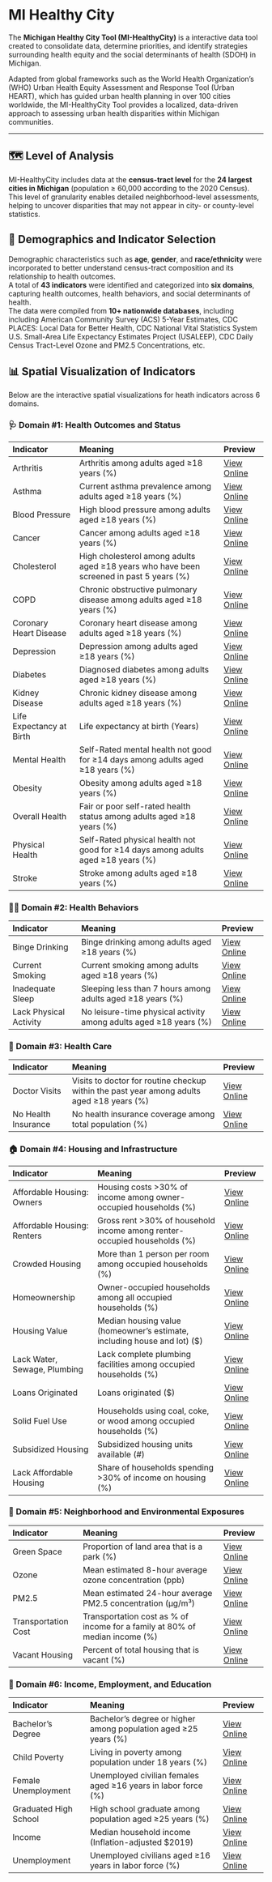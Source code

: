 # MI Healthy City

The **Michigan Healthy City Tool (MI-HealthyCity)** is a interactive data tool created to consolidate data, determine priorities, and identify strategies surrounding health equity and the social determinants of health (SDOH) in Michigan. 

Adapted from global frameworks such as the World Health Organization’s (WHO) Urban Health Equity Assessment and Response Tool (Urban HEART), which has guided urban health planning in over 100 cities worldwide, the MI-HealthyCity Tool provides a localized, data-driven approach to assessing urban health disparities within Michigan communities.

---

## 🗺️ Level of Analysis

MI-HealthyCity includes data at the **census-tract level** for the **24 largest cities in Michigan** (population ≥ 60,000 according to the 2020 Census).  
This level of granularity enables detailed neighborhood-level assessments, helping to uncover disparities that may not appear in city- or county-level statistics.


## 👥 Demographics and Indicator Selection

Demographic characteristics such as **age**, **gender**, and **race/ethnicity** were incorporated to better understand census-tract composition and its relationship to health outcomes.  
A total of **43 indicators** were identified and categorized into **six domains**, capturing health outcomes, health behaviors, and social determinants of health.  
The data were compiled from **10+ nationwide databases**, including including American Community Survey (ACS) 5-Year Estimates, CDC PLACES: Local Data for Better Health, CDC National Vital Statistics System U.S. Small-Area Life Expectancy Estimates Project (USALEEP), CDC Daily Census Tract-Level Ozone and PM2.5 Concentrations, etc.

## 📊 Spatial Visualization of Indicators

Below are the interactive spatial visualizations for heath indicators across 6 domains.  
### 🩺 Domain #1: Health Outcomes and Status 

| Indicator | Meaning | Preview |
|:------|:-----------|:----------------|
| Arthritis | Arthritis among adults aged ≥18 years (%) | [View Online](https://yanlintong.github.io/MI-HealthyCity/html/1_Arthrisis.html) |
| Asthma | Current asthma prevalence among adults aged ≥18 years (%) | [View Online](https://yanlintong.github.io/MI-HealthyCity/html/1_Respiratory_Disease_Asthma.html) |
| Blood Pressure | High blood pressure among adults aged ≥18 years (%) | [View Online](https://yanlintong.github.io/MI-HealthyCity/html/1_Heart_Health_Risk_Blood_Pressure.html) |
| Cancer | Cancer among adults aged ≥18 years (%) | [View Online](https://yanlintong.github.io/MI-HealthyCity/html/1_Cancer.html) |
| Cholesterol | High cholesterol among adults aged ≥18 years who have been screened in past 5 years (%) | [View Online](https://yanlintong.github.io/MI-HealthyCity/html/1_Heart_Health_Risk_Cholesterol.html) |
| COPD | Chronic obstructive pulmonary disease among adults aged ≥18 years (%) | [View Online](https://yanlintong.github.io/MI-HealthyCity/html/1_Respiratory_Disease_COPD.html) |
| Coronary Heart Disease | Coronary heart disease among adults aged ≥18 years (%) | [View Online](https://yanlintong.github.io/MI-HealthyCity/html/1_CVD_Coronary_Heart_Disease.html) |
| Depression | Depression among adults aged ≥18 years (%) | [View Online](https://yanlintong.github.io/MI-HealthyCity/html/1_Depression.html) |
| Diabetes | Diagnosed diabetes among adults aged ≥18 years (%) | [View Online](https://yanlintong.github.io/MI-HealthyCity/html/1_Diabetes.html) |
| Kidney Disease | Chronic kidney disease among adults aged ≥18 years (%) | [View Online](https://yanlintong.github.io/MI-HealthyCity/html/1_Kidney_Disease.html) |
| Life Expectancy at Birth | Life expectancy at birth (Years) | [View Online](https://yanlintong.github.io/MI-HealthyCity/html/1_Life_Expectancy_At_Birth.html) |
| Mental Health | Self-Rated mental health not good for ≥14 days among adults aged ≥18 years (%) | [View Online](https://yanlintong.github.io/MI-HealthyCity/html/1_Self_Rated_Mental_Health.html) |
| Obesity | Obesity among adults aged ≥18 years (%) | [View Online](https://yanlintong.github.io/MI-HealthyCity/html/1_Obesity.html) |
| Overall Health | Fair or poor self-rated health status among adults aged ≥18 years (%) | [View Online](https://yanlintong.github.io/MI-HealthyCity/html/1_Self_Rated_Overall_Health.html) |
| Physical Health | Self-Rated physical health not good for ≥14 days among adults aged ≥18 years (%) | [View Online](https://yanlintong.github.io/MI-HealthyCity/html/1_Self_Rated_Physical_Health.html) |
| Stroke | Stroke among adults aged ≥18 years (%) | [View Online](https://yanlintong.github.io/MI-HealthyCity/html/1_CVD_Stroke.html) |


### 🏃‍♀️ Domain #2: Health Behaviors  

| Indicator | Meaning | Preview |
|:------|:-----------|:----------------|
| Binge Drinking | Binge drinking among adults aged ≥18 years (%) | [View Online](https://yanlintong.github.io/MI-HealthyCity/html/2_Binge_Drinking.html) |
| Current Smoking | Current smoking among adults aged ≥18 years (%) | [View Online](https://yanlintong.github.io/MI-HealthyCity/html/2_Current_Smoking.html) |
| Inadequate Sleep | Sleeping less than 7 hours among adults aged ≥18 years (%) | [View Online](https://yanlintong.github.io/MI-HealthyCity/html/2_Inadequate_Sleep.html) |
| Lack Physical Activity | No leisure-time physical activity among adults aged ≥18 years (%) | [View Online](https://yanlintong.github.io/MI-HealthyCity/html/2_Lack_Physical_Activity.html) |


### 🏥 Domain #3: Health Care  

| Indicator | Meaning | Preview |
|:------|:-----------|:----------------|
| Doctor Visits | Visits to doctor for routine checkup within the past year among adults aged ≥18 years (%) | [View Online](https://yanlintong.github.io/MI-HealthyCity/html/3_Doctor_Visits.html) |
| No Health Insurance | No health insurance coverage among total population (%) | [View Online](https://yanlintong.github.io/MI-HealthyCity/html/3_No_Health_Insurance_Coverage.html) |


### 🏠 Domain #4: Housing and Infrastructure  

| Indicator | Meaning | Preview |
|:------|:-----------|:----------------|
| Affordable Housing: Owners | Housing costs >30% of income among owner-occupied households (%) | [View Online](https://yanlintong.github.io/MI-HealthyCity/html/4_Affordable_Housing_Owners.html) |
| Affordable Housing: Renters | Gross rent >30% of household income among renter-occupied households (%) | [View Online](https://yanlintong.github.io/MI-HealthyCity/html/4_Affordable_Housing_Renters.html) |
| Crowded Housing | More than 1 person per room among occupied households (%) | [View Online](https://yanlintong.github.io/MI-HealthyCity/html/4_Crowded_Housing.html) |
| Homeownership | Owner-occupied households among all occupied households (%) | [View Online](https://yanlintong.github.io/MI-HealthyCity/html/4_Homeownership.html) |
| Housing Value | Median housing value (homeowner’s estimate, including house and lot) ($) | [View Online](https://yanlintong.github.io/MI-HealthyCity/html/4_Housing_Value.html) |
| Lack Water, Sewage, Plumbing | Lack complete plumbing facilities among occupied households (%) | [View Online](https://yanlintong.github.io/MI-HealthyCity/html/4_Lack_Water_Sewage_And_Plumbing.html) |
| Loans Originated | Loans originated ($) | [View Online](https://yanlintong.github.io/MI-HealthyCity/html/4_Loans_Originated.html) |
| Solid Fuel Use | Households using coal, coke, or wood among occupied households (%) | [View Online](https://yanlintong.github.io/MI-HealthyCity/html/4_Solid_Fuel_Use.html) |
| Subsidized Housing | Subsidized housing units available (#) | [View Online](https://yanlintong.github.io/MI-HealthyCity/html/4_Subsidized_Housing.html) |
| Lack Affordable Housing | Share of households spending >30% of income on housing (%) | [View Online](https://yanlintong.github.io/MI-HealthyCity/html/4_Affordable_Housing_Owners.html) |


### 🌳 Domain #5: Neighborhood and Environmental Exposures  

| Indicator | Meaning | Preview |
|:------|:-----------|:----------------|
| Green Space | Proportion of land area that is a park (%) | [View Online](https://yanlintong.github.io/MI-HealthyCity/html/5_Green_Space.html) |
| Ozone | Mean estimated 8-hour average ozone concentration (ppb) | [View Online](https://yanlintong.github.io/MI-HealthyCity/html/5_Air_Quality_Ozone.html) |
| PM2.5 | Mean estimated 24-hour average PM2.5 concentration (μg/m³) | [View Online](https://yanlintong.github.io/MI-HealthyCity/html/5_Air_Quality_PM2.5.html) |
| Transportation Cost | Transportation cost as % of income for a family at 80% of median income (%) | [View Online](https://yanlintong.github.io/MI-HealthyCity/html/5_Transportation_Cost.html) |
| Vacant Housing | Percent of total housing that is vacant (%) | [View Online](https://yanlintong.github.io/MI-HealthyCity/html/5_Vacant_Housing.html) |


### 💼 Domain #6: Income, Employment, and Education  

| Indicator | Meaning | Preview |
|:------|:-----------|:----------------|
| Bachelor’s Degree | Bachelor’s degree or higher among population aged ≥25 years (%) | [View Online](https://yanlintong.github.io/MI-HealthyCity/html/6_Bachelors_Degree.html) |
| Child Poverty | Living in poverty among population under 18 years (%) | [View Online](https://yanlintong.github.io/MI-HealthyCity/html/6_Child_Poverty.html) |
| Female Unemployment | Unemployed civilian females aged ≥16 years in labor force (%) | [View Online](https://yanlintong.github.io/MI-HealthyCity/html/6_Female_Unemployment.html) |
| Graduated High School | High school graduate among population aged ≥25 years (%) | [View Online](https://yanlintong.github.io/MI-HealthyCity/html/6_Graduated_High_School.html) |
| Income | Median household income (Inflation-adjusted $2019) | [View Online](https://yanlintong.github.io/MI-HealthyCity/html/6_Income.html) |
| Unemployment | Unemployed civilians aged ≥16 years in labor force (%) | [View Online](https://yanlintong.github.io/MI-HealthyCity/html/6_Unemployment.html) |






